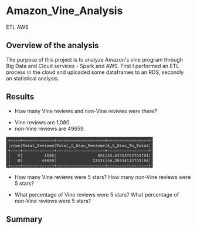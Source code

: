 # Amazon_Vine_Analysis
ETL AWS

## Overview of the analysis 
The purpose of this project is to analyze Amazon's vine program through Big Data and Cloud services - Spark and AWS.
First I performed an ETL process in the cloud and uploaded some dataframes to an RDS, secondly an statistical analysis.

## Results 

* How many Vine reviews and non-Vine reviews were there?

- Vine reviews are 1,080.
- non-Vine reviews are 49659.

<img src="Resources/Paid_vs_nonPaid.png" width="400">

* How many Vine reviews were 5 stars? How many non-Vine reviews were 5 stars?

* What percentage of Vine reviews were 5 stars? What percentage of non-Vine reviews were 5 stars?


## Summary 

